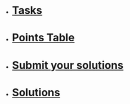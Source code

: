 * # [Tasks](tasks.md)
* # [Points Table](score.md)
* # [Submit your solutions](https://forms.gle/bAvTB6fC3fPTrPgMA)
* # [Solutions](solutions.md)
